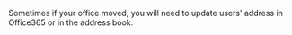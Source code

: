 Sometimes if your office moved, you will need to update users' address in Office365 or in the address book.
